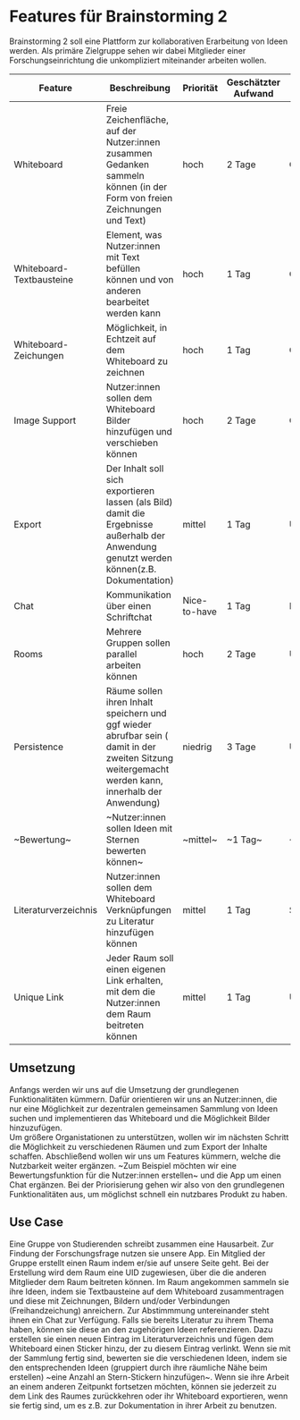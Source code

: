 # Features für Brainstorming 2 

Brainstorming 2 soll eine Plattform zur kollaborativen Erarbeitung von Ideen werden. Als primäre Zielgruppe sehen wir dabei Mitglieder einer Forschungseinrichtung die unkompliziert miteinander arbeiten wollen. 

| Feature | Beschreibung | Priorität | Geschätzter Aufwand | Betroffene Schichten |
|-|-|-|-|-|
| Whiteboard | Freie Zeichenfläche, auf der Nutzer:innen zusammen Gedanken sammeln können (in der Form von freien Zeichnungen und Text)   | hoch | 2 Tage  | Core  |
| Whiteboard-Textbausteine | Element, was Nutzer:innen mit Text befüllen können und von anderen bearbeitet werden kann  | hoch | 1 Tag | Core |
| Whiteboard-Zeichungen | Möglichkeit, in Echtzeit auf dem Whiteboard zu zeichnen | hoch | 1 Tag | Core |
| Image Support  | Nutzer:innen sollen dem Whiteboard Bilder hinzufügen und verschieben können   | hoch | 2 Tage  | Core |
| Export | Der Inhalt soll sich exportieren lassen (als Bild) damit die Ergebnisse außerhalb der Anwendung genutzt werden können(z.B. Dokumentation)   | mittel | 1 Tag  | Usability  |
| Chat | Kommunikation über einen Schriftchat  | Nice-to-have  | 1 Tag  | Kommunikation  |
| Rooms | Mehrere Gruppen sollen parallel arbeiten können  | hoch | 2 Tage  | Usability |
| Persistence | Räume sollen ihren Inhalt speichern und ggf wieder abrufbar sein ( damit in der zweiten Sitzung weitergemacht werden kann, innerhalb der Anwendung)   | niedrig | 3 Tage  | Usability  |
| ~Bewertung~ | ~Nutzer:innen sollen Ideen mit Sternen bewerten können~  |  ~mittel~ | ~1 Tag~  | ~Kommunikation~  |
| Literaturverzeichnis | Nutzer:innen sollen dem Whiteboard Verknüpfungen zu Literatur hinzufügen können | mittel | 1 Tag | Spezifizierung |
| Unique Link | Jeder Raum soll einen eigenen Link erhalten, mit dem die Nutzer:innen dem Raum beitreten können | mittel | 1 Tag | Usability |

## Umsetzung 

Anfangs werden wir uns auf die Umsetzung der grundlegenen Funktionalitäten kümmern. Dafür orientieren wir uns an Nutzer:innen, die nur eine Möglichkeit zur dezentralen gemeinsamen Sammlung von Ideen suchen und implementieren das Whiteboard und die Möglichkeit Bilder hinzuzufügen.  
Um größere Organistationen zu unterstützen, wollen wir im nächsten Schritt die Möglichkeit zu verschiedenen Räumen und zum Export der Inhalte schaffen. 
Abschließend wollen wir uns um Features kümmern, welche die Nutzbarkeit weiter ergänzen. ~Zum Beispiel möchten wir eine Bewertungsfunktion für die Nutzer:innen erstellen~ und die App um einen Chat ergänzen. 
Bei der Priorisierung gehen wir also von den grundlegenen Funktionalitäten aus, um möglichst schnell ein nutzbares Produkt zu haben. 

## Use Case
Eine Gruppe von Studierenden schreibt zusammen eine Hausarbeit. Zur Findung der Forschungsfrage nutzen sie unsere App. Ein Mitglied der Gruppe erstellt einen Raum indem er/sie auf unsere Seite geht. Bei der Erstellung wird dem Raum eine UID zugewiesen, über die die anderen Mitglieder dem Raum beitreten können. Im Raum angekommen sammeln sie ihre Ideen, indem sie Textbausteine auf dem Whiteboard zusammentragen und diese mit Zeichnungen, Bildern und/oder Verbindungen (Freihandzeichung) anreichern. Zur Abstimmmung untereinander steht ihnen ein Chat zur Verfügung. Falls sie bereits Literatur zu ihrem Thema haben, können sie diese an den zugehörigen Ideen referenzieren. Dazu erstellen sie einen neuen Eintrag im Literaturverzeichnis und fügen dem Whiteboard einen Sticker hinzu, der zu diesem Eintrag verlinkt. Wenn sie mit der Sammlung fertig sind, bewerten sie die verschiedenen Ideen, indem sie den entsprechenden Ideen (gruppiert durch ihre räumliche Nähe beim erstellen) ~eine Anzahl an Stern-Stickern hinzufügen~. Wenn sie ihre Arbeit an einem anderen Zeitpunkt fortsetzen möchten, können sie jederzeit zu dem Link des Raumes zurückkehren oder ihr Whiteboard exportieren, wenn sie fertig sind, um es z.B. zur Dokumentation in ihrer Arbeit zu benutzen. 
